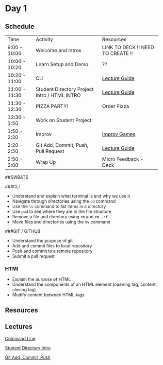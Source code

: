 # Day 1

## Schedule

<table>
    <tr>
        <td>Time</td>
        <td>Activity</td>
        <td>Resources</td>
    </tr>
    <tr>
        <td>9:00 - 10:00</td>
        <td> Welcome and Intros</td>
        <td> LINK TO DECK  !! NEED TO CREATE !!</td>
    </tr>
    <tr>
        <td>10:00 - 10:20</td>
        <td> Learn Setup and Demo</td>
        <td> ??</td>
    </tr>
    <tr>
        <td>10:20 - 11:00</td>
        <td> CLI </td>
        <td> <a href="lectures/cli">Lecture Guide</a></td>
    </tr>
    <tr>
        <td>11:00 - 11:30</td>
        <td> Student Directory Project Intro / HTML INTRO </td>
        <td><a href="lectures/student-directory-project">Lecture Guide</a></td>
    </tr>
    <tr>
        <td>11:30 - 12:30</td>
        <td> PIZZA PARTY! </td>
        <td> Order Pizza </td>
    </tr>
    <tr>
        <td>12:30 - 1:50</td>
        <td> Work on Student Project </td>
        <td> </td>
    </tr>
    <tr>
        <td>1:50 - 2:20</td>
        <td> Improv </td>
        <td> <a href="https://github.com/learn-co-curriculum/tf-improv-games">Improv Games</a></td>
    </tr>
    <tr>
        <td>2:20 - 2:50</td>
        <td> Git Add, Commit, Push, Pull Request</td>
        <td><a href="https://github.com/learn-co-curriculum/hs-intro-web-design-teachers-guide-git-2">Lecture Guide</a></td>
    </tr>
    <tr>
        <td>2:50 - 3:00</td>
        <td> Wrap Up</td>
        <td> Micro Feedback - Deck</td>
    </tr>

</table>

##SWBATS

###CLI
+ Understand and explain what terminal is and why we use it
+ Navigate through directories using the `cd` command
+ Use the `ls` command to list items in a directory
+ Use `pwd` to see where they are in the file structure
+ Remove a file and directory using `rm` and `rm -rf`
+ Move files and directories using the `mv` command

###GIT / GITHUB
+ Understand the purpose of git
+ Add and commit files to local repository
+ Push and commit to a remote repository
+ Submit a pull request

### HTMl
+ Explain the purpose of HTML
+ Understand the components of an HTML element (opening tag, content, closing tag)
+ Modify content between HTML tags


## Resources

## Lectures

[Command Line](https://github.com/learn-co-curriculum/hs-ruby1-teachers-guide-command-line)

[Student Directory Intro](https://github.com/learn-co-curriculum/hs-intro-web-design-teachers-guide-html)

[Git Add, Commit, Push](https://github.com/learn-co-curriculum/hs-intro-web-design-teachers-guide-git-2)
